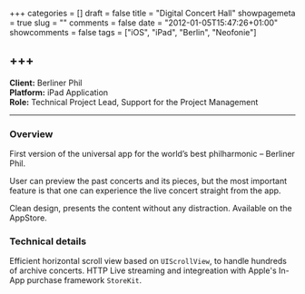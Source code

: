 +++
categories = []
draft = false
title = "Digital Concert Hall"
showpagemeta = true
slug = ""
comments = false
date = "2012-01-05T15:47:26+01:00"
showcomments = false
tags = ["iOS", "iPad", "Berlin", "Neofonie"]

+++
---
**Client:**	Berliner Phil</br>
**Platform:**	iPad Application</br>
**Role:**		Technical Project Lead, Support for the Project Management</br>

---

### Overview

First version of the universal app for the world’s best philharmonic – Berliner Phil. 

User can preview the past concerts and its pieces, but the most important feature is that one can experience the live concert straight from the app. 

Clean design, presents the content without any distraction. Available on the AppStore.

### Technical details

Efficient horizontal scroll view based on `UIScrollView`, to handle hundreds of archive concerts. HTTP Live streaming and integreation with Apple's In-App purchase framework `StoreKit`.